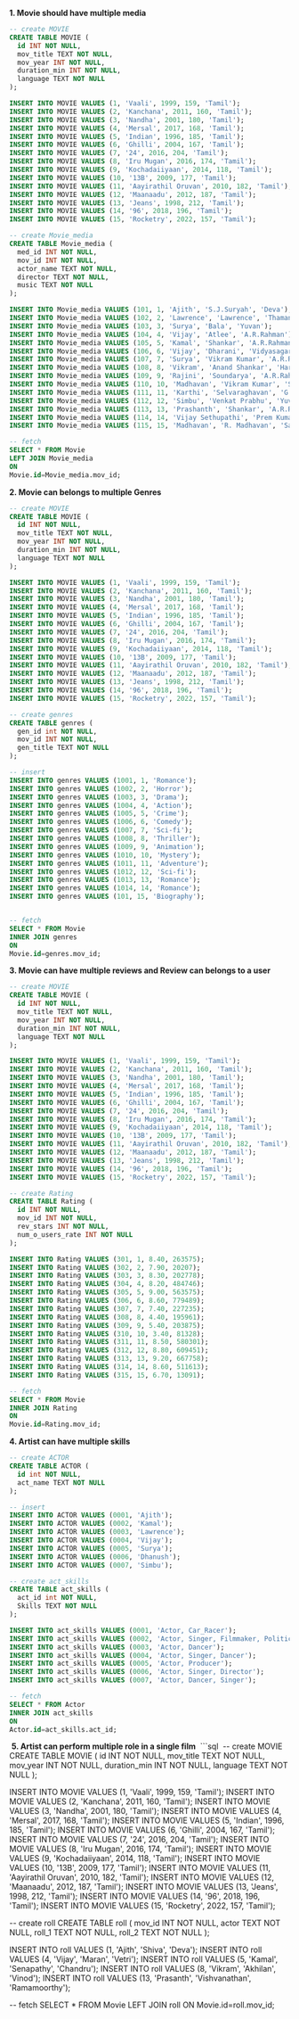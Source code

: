 

**1. Movie should have multiple media**
```sql
-- create MOVIE
CREATE TABLE MOVIE (
  id INT NOT NULL,
  mov_title TEXT NOT NULL,
  mov_year INT NOT NULL,
  duration_min INT NOT NULL,
  language TEXT NOT NULL
);

INSERT INTO MOVIE VALUES (1, 'Vaali', 1999, 159, 'Tamil');
INSERT INTO MOVIE VALUES (2, 'Kanchana', 2011, 160, 'Tamil');
INSERT INTO MOVIE VALUES (3, 'Nandha', 2001, 180, 'Tamil');
INSERT INTO MOVIE VALUES (4, 'Mersal', 2017, 168, 'Tamil');
INSERT INTO MOVIE VALUES (5, 'Indian', 1996, 185, 'Tamil');
INSERT INTO MOVIE VALUES (6, 'Ghilli', 2004, 167, 'Tamil');
INSERT INTO MOVIE VALUES (7, '24', 2016, 204, 'Tamil');
INSERT INTO MOVIE VALUES (8, 'Iru Mugan', 2016, 174, 'Tamil');
INSERT INTO MOVIE VALUES (9, 'Kochadaiiyaan', 2014, 118, 'Tamil');
INSERT INTO MOVIE VALUES (10, '13B', 2009, 177, 'Tamil');
INSERT INTO MOVIE VALUES (11, 'Aayirathil Oruvan', 2010, 182, 'Tamil');
INSERT INTO MOVIE VALUES (12, 'Maanaadu', 2012, 187, 'Tamil');
INSERT INTO MOVIE VALUES (13, 'Jeans', 1998, 212, 'Tamil');
INSERT INTO MOVIE VALUES (14, '96', 2018, 196, 'Tamil');
INSERT INTO MOVIE VALUES (15, 'Rocketry', 2022, 157, 'Tamil');

-- create Movie_media
CREATE TABLE Movie_media (
  med_id INT NOT NULL,
  mov_id INT NOT NULL,
  actor_name TEXT NOT NULL,
  director TEXT NOT NULL,
  music TEXT NOT NULL
);

INSERT INTO Movie_media VALUES (101, 1, 'Ajith', 'S.J.Suryah', 'Deva');
INSERT INTO Movie_media VALUES (102, 2, 'Lawrence', 'Lawrence', 'Thaman');
INSERT INTO Movie_media VALUES (103, 3, 'Surya', 'Bala', 'Yuvan');
INSERT INTO Movie_media VALUES (104, 4, 'Vijay', 'Atlee', 'A.R.Rahman');
INSERT INTO Movie_media VALUES (105, 5, 'Kamal', 'Shankar', 'A.R.Rahman');
INSERT INTO Movie_media VALUES (106, 6, 'Vijay', 'Dharani', 'Vidyasagar');
INSERT INTO Movie_media VALUES (107, 7, 'Surya', 'Vikram Kumar', 'A.R.Rahman');
INSERT INTO Movie_media VALUES (108, 8, 'Vikram', 'Anand Shankar', 'Harris Jayaraj');
INSERT INTO Movie_media VALUES (109, 9, 'Rajini', 'Soundarya', 'A.R.Rahman');
INSERT INTO Movie_media VALUES (110, 10, 'Madhavan', 'Vikram Kumar', 'Shankar Mahadevan');
INSERT INTO Movie_media VALUES (111, 11, 'Karthi', 'Selvaraghavan', 'G.V.Prakash');
INSERT INTO Movie_media VALUES (112, 12, 'Simbu', 'Venkat Prabhu', 'Yuvan');
INSERT INTO Movie_media VALUES (113, 13, 'Prashanth', 'Shankar', 'A.R.Rahman');
INSERT INTO Movie_media VALUES (114, 14, 'Vijay Sethupathi', 'Prem Kumar', 'Govind Vasantha');
INSERT INTO Movie_media VALUES (115, 15, 'Madhavan', 'R. Madhavan', 'Sam C.S.');

-- fetch 
SELECT * FROM Movie 
LEFT JOIN Movie_media 
ON 
Movie.id=Movie_media.mov_id;

```

**2. Movie can belongs to multiple Genres**
```sql
-- create MOVIE
CREATE TABLE MOVIE (
  id INT NOT NULL,
  mov_title TEXT NOT NULL,
  mov_year INT NOT NULL,
  duration_min INT NOT NULL,
  language TEXT NOT NULL
);

INSERT INTO MOVIE VALUES (1, 'Vaali', 1999, 159, 'Tamil');
INSERT INTO MOVIE VALUES (2, 'Kanchana', 2011, 160, 'Tamil');
INSERT INTO MOVIE VALUES (3, 'Nandha', 2001, 180, 'Tamil');
INSERT INTO MOVIE VALUES (4, 'Mersal', 2017, 168, 'Tamil');
INSERT INTO MOVIE VALUES (5, 'Indian', 1996, 185, 'Tamil');
INSERT INTO MOVIE VALUES (6, 'Ghilli', 2004, 167, 'Tamil');
INSERT INTO MOVIE VALUES (7, '24', 2016, 204, 'Tamil');
INSERT INTO MOVIE VALUES (8, 'Iru Mugan', 2016, 174, 'Tamil');
INSERT INTO MOVIE VALUES (9, 'Kochadaiiyaan', 2014, 118, 'Tamil');
INSERT INTO MOVIE VALUES (10, '13B', 2009, 177, 'Tamil');
INSERT INTO MOVIE VALUES (11, 'Aayirathil Oruvan', 2010, 182, 'Tamil');
INSERT INTO MOVIE VALUES (12, 'Maanaadu', 2012, 187, 'Tamil');
INSERT INTO MOVIE VALUES (13, 'Jeans', 1998, 212, 'Tamil');
INSERT INTO MOVIE VALUES (14, '96', 2018, 196, 'Tamil');
INSERT INTO MOVIE VALUES (15, 'Rocketry', 2022, 157, 'Tamil');

-- create genres
CREATE TABLE genres (
  gen_id int NOT NULL,
  mov_id INT NOT NULL,
  gen_title TEXT NOT NULL
);

-- insert
INSERT INTO genres VALUES (1001, 1, 'Romance');
INSERT INTO genres VALUES (1002, 2, 'Horror');
INSERT INTO genres VALUES (1003, 3, 'Drama');
INSERT INTO genres VALUES (1004, 4, 'Action');
INSERT INTO genres VALUES (1005, 5, 'Crime');
INSERT INTO genres VALUES (1006, 6, 'Comedy');
INSERT INTO genres VALUES (1007, 7, 'Sci-fi');
INSERT INTO genres VALUES (1008, 8, 'Thriller');
INSERT INTO genres VALUES (1009, 9, 'Animation');
INSERT INTO genres VALUES (1010, 10, 'Mystery');
INSERT INTO genres VALUES (1011, 11, 'Adventure');
INSERT INTO genres VALUES (1012, 12, 'Sci-fi');
INSERT INTO genres VALUES (1013, 13, 'Romance');
INSERT INTO genres VALUES (1014, 14, 'Romance');
INSERT INTO genres VALUES (101, 15, 'Biography');


-- fetch 
SELECT * FROM Movie 
INNER JOIN genres 
ON 
Movie.id=genres.mov_id;
```

**3. Movie can have multiple reviews and Review can belongs to a user**
```sql
-- create MOVIE
CREATE TABLE MOVIE (
  id INT NOT NULL,
  mov_title TEXT NOT NULL,
  mov_year INT NOT NULL,
  duration_min INT NOT NULL,
  language TEXT NOT NULL
);

INSERT INTO MOVIE VALUES (1, 'Vaali', 1999, 159, 'Tamil');
INSERT INTO MOVIE VALUES (2, 'Kanchana', 2011, 160, 'Tamil');
INSERT INTO MOVIE VALUES (3, 'Nandha', 2001, 180, 'Tamil');
INSERT INTO MOVIE VALUES (4, 'Mersal', 2017, 168, 'Tamil');
INSERT INTO MOVIE VALUES (5, 'Indian', 1996, 185, 'Tamil');
INSERT INTO MOVIE VALUES (6, 'Ghilli', 2004, 167, 'Tamil');
INSERT INTO MOVIE VALUES (7, '24', 2016, 204, 'Tamil');
INSERT INTO MOVIE VALUES (8, 'Iru Mugan', 2016, 174, 'Tamil');
INSERT INTO MOVIE VALUES (9, 'Kochadaiiyaan', 2014, 118, 'Tamil');
INSERT INTO MOVIE VALUES (10, '13B', 2009, 177, 'Tamil');
INSERT INTO MOVIE VALUES (11, 'Aayirathil Oruvan', 2010, 182, 'Tamil');
INSERT INTO MOVIE VALUES (12, 'Maanaadu', 2012, 187, 'Tamil');
INSERT INTO MOVIE VALUES (13, 'Jeans', 1998, 212, 'Tamil');
INSERT INTO MOVIE VALUES (14, '96', 2018, 196, 'Tamil');
INSERT INTO MOVIE VALUES (15, 'Rocketry', 2022, 157, 'Tamil');

-- create Rating
CREATE TABLE Rating (
  id INT NOT NULL,
  mov_id INT NOT NULL,
  rev_stars INT NOT NULL,
  num_o_users_rate INT NOT NULL
);

INSERT INTO Rating VALUES (301, 1, 8.40, 263575);
INSERT INTO Rating VALUES (302, 2, 7.90, 20207);
INSERT INTO Rating VALUES (303, 3, 8.30, 202778);
INSERT INTO Rating VALUES (304, 4, 8.20, 484746);
INSERT INTO Rating VALUES (305, 5, 9.00, 563575);
INSERT INTO Rating VALUES (306, 6, 8.60, 779489);
INSERT INTO Rating VALUES (307, 7, 7.40, 227235);
INSERT INTO Rating VALUES (308, 8, 4.40, 195961);
INSERT INTO Rating VALUES (309, 9, 5.40, 203875);
INSERT INTO Rating VALUES (310, 10, 3.40, 81328);
INSERT INTO Rating VALUES (311, 11, 8.50, 580301);
INSERT INTO Rating VALUES (312, 12, 8.80, 609451);
INSERT INTO Rating VALUES (313, 13, 9.20, 667758);
INSERT INTO Rating VALUES (314, 14, 8.60, 511613);
INSERT INTO Rating VALUES (315, 15, 6.70, 13091);

-- fetch 
SELECT * FROM Movie 
INNER JOIN Rating 
ON 
Movie.id=Rating.mov_id;
```

**4. Artist can have multiple skills**
```sql
-- create ACTOR
CREATE TABLE ACTOR (
  id int NOT NULL,
  act_name TEXT NOT NULL
);

-- insert
INSERT INTO ACTOR VALUES (0001, 'Ajith');
INSERT INTO ACTOR VALUES (0002, 'Kamal');
INSERT INTO ACTOR VALUES (0003, 'Lawrence');
INSERT INTO ACTOR VALUES (0004, 'Vijay');
INSERT INTO ACTOR VALUES (0005, 'Surya');
INSERT INTO ACTOR VALUES (0006, 'Dhanush');
INSERT INTO ACTOR VALUES (0007, 'Simbu');

-- create act_skills
CREATE TABLE act_skills (
  act_id int NOT NULL,
  Skills TEXT NOT NULL
);

INSERT INTO act_skills VALUES (0001, 'Actor, Car_Racer');
INSERT INTO act_skills VALUES (0002, 'Actor, Singer, Filmmaker, Politician');
INSERT INTO act_skills VALUES (0003, 'Actor, Dancer');
INSERT INTO act_skills VALUES (0004, 'Actor, Singer, Dancer');
INSERT INTO act_skills VALUES (0005, 'Actor, Producer');
INSERT INTO act_skills VALUES (0006, 'Actor, Singer, Director');
INSERT INTO act_skills VALUES (0007, 'Actor, Dancer, Singer');

-- fetch 
SELECT * FROM Actor 
INNER JOIN act_skills 
ON 
Actor.id=act_skills.act_id;
```

 **5. Artist can perform multiple role in a single film**
 ```sql
 -- create MOVIE
CREATE TABLE MOVIE (
  id INT NOT NULL,
  mov_title TEXT NOT NULL,
  mov_year INT NOT NULL,
  duration_min INT NOT NULL,
  language TEXT NOT NULL
);

INSERT INTO MOVIE VALUES (1, 'Vaali', 1999, 159, 'Tamil');
INSERT INTO MOVIE VALUES (2, 'Kanchana', 2011, 160, 'Tamil');
INSERT INTO MOVIE VALUES (3, 'Nandha', 2001, 180, 'Tamil');
INSERT INTO MOVIE VALUES (4, 'Mersal', 2017, 168, 'Tamil');
INSERT INTO MOVIE VALUES (5, 'Indian', 1996, 185, 'Tamil');
INSERT INTO MOVIE VALUES (6, 'Ghilli', 2004, 167, 'Tamil');
INSERT INTO MOVIE VALUES (7, '24', 2016, 204, 'Tamil');
INSERT INTO MOVIE VALUES (8, 'Iru Mugan', 2016, 174, 'Tamil');
INSERT INTO MOVIE VALUES (9, 'Kochadaiiyaan', 2014, 118, 'Tamil');
INSERT INTO MOVIE VALUES (10, '13B', 2009, 177, 'Tamil');
INSERT INTO MOVIE VALUES (11, 'Aayirathil Oruvan', 2010, 182, 'Tamil');
INSERT INTO MOVIE VALUES (12, 'Maanaadu', 2012, 187, 'Tamil');
INSERT INTO MOVIE VALUES (13, 'Jeans', 1998, 212, 'Tamil');
INSERT INTO MOVIE VALUES (14, '96', 2018, 196, 'Tamil');
INSERT INTO MOVIE VALUES (15, 'Rocketry', 2022, 157, 'Tamil');

-- create roll
CREATE TABLE roll (
  mov_id INT NOT NULL,
  actor TEXT NOT NULL,
  roll_1 TEXT NOT NULL,
  roll_2 TEXT NOT NULL
);

INSERT INTO roll VALUES (1, 'Ajith', 'Shiva', 'Deva');
INSERT INTO roll VALUES (4, 'Vijay', 'Maran', 'Vetri');
INSERT INTO roll VALUES (5, 'Kamal', 'Senapathy', 'Chandru');
INSERT INTO roll VALUES (8, 'Vikram', 'Akhilan', 'Vinod');
INSERT INTO roll VALUES (13, 'Prasanth', 'Vishvanathan', 'Ramamoorthy');

-- fetch 
SELECT * FROM Movie 
LEFT JOIN roll 
ON 
Movie.id=roll.mov_id;
```